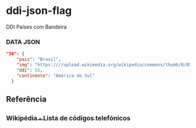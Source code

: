 # ddi-json-flag
DDI Países com Bandeira

### DATA JSON
```json
"30": {
    "pais": "Brasil",
    "img": "https:////upload.wikimedia.org/wikipedia/commons/thumb/0/05/Flag_of_Brazil.svg/22px-Flag_of_Brazil.svg.png",
    "ddi": 55,
    "continente": "América do Sul"
  }
```

## Referência
## [<sub>Wikipédia - Lista de códigos telefónicos</sub>](https://pt.wikipedia.org/wiki/Lista_de_c%C3%B3digos_telef%C3%B3nicos)
